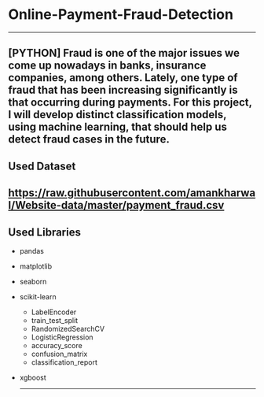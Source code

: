 # Online-Payment-Fraud-Detection
-----------------------------------------------------------------------------------------------------------------------------------
[PYTHON] Fraud is one of the major issues we come up nowadays in banks, insurance companies, among others. Lately, one type of fraud that has been increasing significantly is that occurring during payments.
For this project, I will develop distinct classification models, using machine learning, that should help us detect fraud cases in the future.
-----------------------------------------------------------------------------------------------------------------------------------
## Used Dataset
https://raw.githubusercontent.com/amankharwal/Website-data/master/payment_fraud.csv
-----------------------------------------------------------------------------------------------------------------------------------
## Used Libraries

- pandas
- matplotlib
- seaborn
- scikit-learn
  - LabelEncoder
  - train_test_split
  - RandomizedSearchCV
  - LogisticRegression
  - accuracy_score
  - confusion_matrix
  - classification_report
- xgboost

  -----------------------------------------------------------------------------------------------------------------------------------

